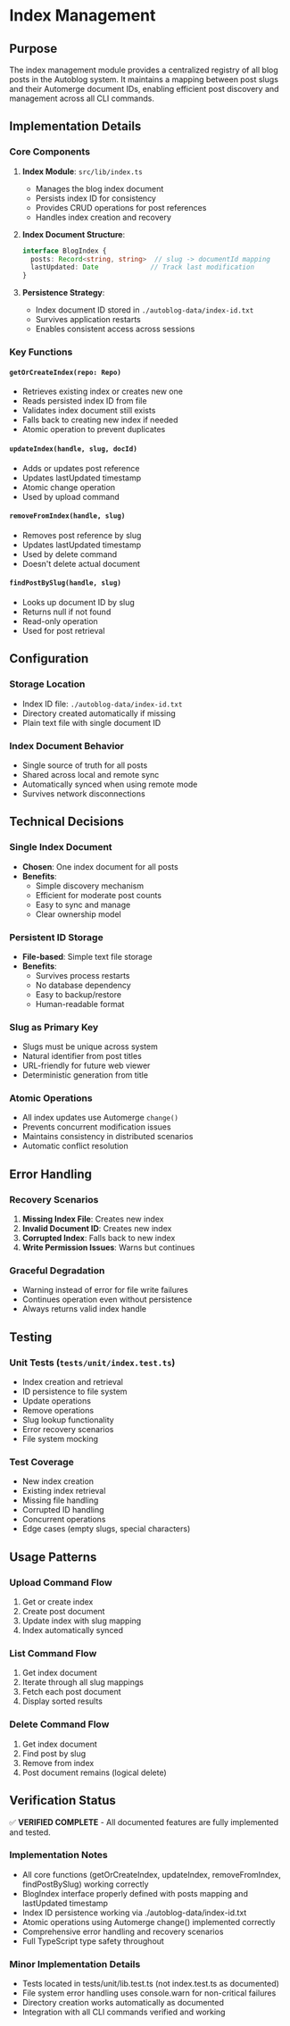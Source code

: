 # Index Management

## Purpose

The index management module provides a centralized registry of all blog posts in the Autoblog system. It maintains a mapping between post slugs and their Automerge document IDs, enabling efficient post discovery and management across all CLI commands.

## Implementation Details

### Core Components

1. **Index Module**: `src/lib/index.ts`
   - Manages the blog index document
   - Persists index ID for consistency
   - Provides CRUD operations for post references
   - Handles index creation and recovery

2. **Index Document Structure**:
   ```typescript
   interface BlogIndex {
     posts: Record<string, string>  // slug -> documentId mapping
     lastUpdated: Date             // Track last modification
   }
   ```

3. **Persistence Strategy**:
   - Index document ID stored in `./autoblog-data/index-id.txt`
   - Survives application restarts
   - Enables consistent access across sessions

### Key Functions

#### `getOrCreateIndex(repo: Repo)`
- Retrieves existing index or creates new one
- Reads persisted index ID from file
- Validates index document still exists
- Falls back to creating new index if needed
- Atomic operation to prevent duplicates

#### `updateIndex(handle, slug, docId)`
- Adds or updates post reference
- Updates lastUpdated timestamp
- Atomic change operation
- Used by upload command

#### `removeFromIndex(handle, slug)`
- Removes post reference by slug
- Updates lastUpdated timestamp
- Used by delete command
- Doesn't delete actual document

#### `findPostBySlug(handle, slug)`
- Looks up document ID by slug
- Returns null if not found
- Read-only operation
- Used for post retrieval

## Configuration

### Storage Location
- Index ID file: `./autoblog-data/index-id.txt`
- Directory created automatically if missing
- Plain text file with single document ID

### Index Document Behavior
- Single source of truth for all posts
- Shared across local and remote sync
- Automatically synced when using remote mode
- Survives network disconnections

## Technical Decisions

### Single Index Document
- **Chosen**: One index document for all posts
- **Benefits**:
  - Simple discovery mechanism
  - Efficient for moderate post counts
  - Easy to sync and manage
  - Clear ownership model

### Persistent ID Storage
- **File-based**: Simple text file storage
- **Benefits**:
  - Survives process restarts
  - No database dependency
  - Easy to backup/restore
  - Human-readable format

### Slug as Primary Key
- Slugs must be unique across system
- Natural identifier from post titles
- URL-friendly for future web viewer
- Deterministic generation from title

### Atomic Operations
- All index updates use Automerge `change()`
- Prevents concurrent modification issues
- Maintains consistency in distributed scenarios
- Automatic conflict resolution

## Error Handling

### Recovery Scenarios
1. **Missing Index File**: Creates new index
2. **Invalid Document ID**: Creates new index
3. **Corrupted Index**: Falls back to new index
4. **Write Permission Issues**: Warns but continues

### Graceful Degradation
- Warning instead of error for file write failures
- Continues operation even without persistence
- Always returns valid index handle

## Testing

### Unit Tests (`tests/unit/index.test.ts`)
- Index creation and retrieval
- ID persistence to file system
- Update operations
- Remove operations
- Slug lookup functionality
- Error recovery scenarios
- File system mocking

### Test Coverage
- New index creation
- Existing index retrieval
- Missing file handling
- Corrupted ID handling
- Concurrent operations
- Edge cases (empty slugs, special characters)

## Usage Patterns

### Upload Command Flow
1. Get or create index
2. Create post document
3. Update index with slug mapping
4. Index automatically synced

### List Command Flow
1. Get index document
2. Iterate through all slug mappings
3. Fetch each post document
4. Display sorted results

### Delete Command Flow
1. Get index document
2. Find post by slug
3. Remove from index
4. Post document remains (logical delete)

## Verification Status

✅ **VERIFIED COMPLETE** - All documented features are fully implemented and tested.

### Implementation Notes
- All core functions (getOrCreateIndex, updateIndex, removeFromIndex, findPostBySlug) working correctly
- BlogIndex interface properly defined with posts mapping and lastUpdated timestamp
- Index ID persistence working via ./autoblog-data/index-id.txt
- Atomic operations using Automerge change() implemented correctly
- Comprehensive error handling and recovery scenarios
- Full TypeScript type safety throughout

### Minor Implementation Details
- Tests located in tests/unit/lib.test.ts (not index.test.ts as documented)
- File system error handling uses console.warn for non-critical failures
- Directory creation works automatically as documented
- Integration with all CLI commands verified and working
